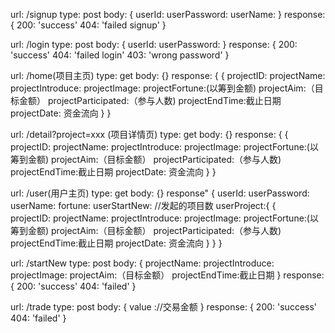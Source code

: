 url: /signup
type: post
body: {
    userId:
    userPassword:
    userName:
}
response: {
    200: 'success'
    404: 'failed signup'
}

url: /login
type: post
body: {
    userId:
    userPassword:
}
response: {
    200: 'success'
    404: 'failed login'
    403: 'wrong password'
}

url: /home(项目主页)
type: get
body: {}
response: {
    {
        projectID:
        projectName:
        projectIntroduce:
        projectImage:
        projectFortune:(以筹到金额)
        projectAim:（目标金额）
        projectParticipated:（参与人数)
        projectEndTime:截止日期
        projectDate: 资金流向
    }
}

url: /detail?project=xxx (项目详情页)
type: get
body: {}
response: {
    {
        projectID:
        projectName:
        projectIntroduce:
        projectImage:
        projectFortune:(以筹到金额)
        projectAim:（目标金额）
        projectParticipated:（参与人数)
        projectEndTime:截止日期
        projectDate: 资金流向
    }
}

url: /user(用户主页)
type: get
body: {}
response" {
    userId:
    userPassword:
    userName:
    fortune:
    userStartNew: //发起的项目数
    userProject:{
        {   
            projectID:
            projectName:
            projectIntroduce:
            projectImage:
            projectFortune:(以筹到金额)
            projectAim:（目标金额）
            projectParticipated:（参与人数)
            projectEndTime:截止日期
            projectDate: 资金流向
        }
    }
}

url: /startNew
type: post
body: {
    projectName:
    projectIntroduce:
    projectImage:
    projectAim:（目标金额）
    projectEndTime:截止日期
}
response: {
    200: 'success'
    404: 'failed'
}

url: /trade
type: post
body: {
    value ://交易金额
}
response: {
    200: 'success'
    404: 'failed'
}
